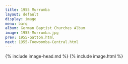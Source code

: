```yaml
---
title: 1955 Murrumba
layout: default
display: image
menu: barq
album: German Baptist Churches Album
image: 1955-Murrumba.jpg
prev: 1955-Gatton.html
next: 1955-Toowoomba-Central.html
---
```

{% include image-head.md %}
{% include image.html %}
